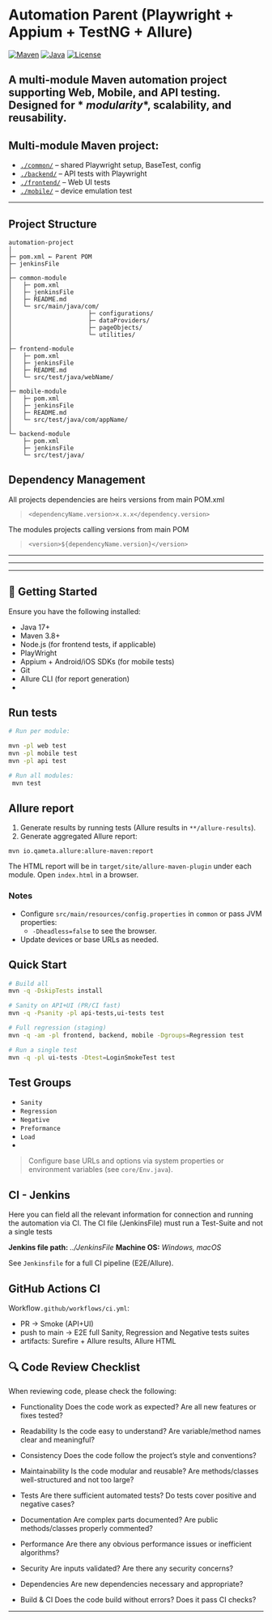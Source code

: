 # Automation Parent (Playwright + Appium + TestNG + Allure)

[![Maven](https://img.shields.io/badge/Maven-3.8+-blue)](https://maven.apache.org/)
[![Java](https://img.shields.io/badge/Java-17+-orange)](https://www.oracle.com/java/)
[![License](https://img.shields.io/badge/License-MIT-green)](LICENSE)

A **multi-module Maven automation project** supporting **Web**, **Mobile**, and **API** testing. Designed for *
*modularity**, **scalability**, and **reusability**.
---

## Multi-module Maven project:

- [`./common/`](./common/) – shared Playwright setup, BaseTest, config
- [`./backend/`](./backend/) – API tests with Playwright
- [`./frontend/`](./frontend/) – Web UI tests
- [`./mobile/`](./mobile/) – device emulation test

---

## Project Structure

```
automation-project
│
├─ pom.xml ← Parent POM
├─ jenkinsFile 
│ 
├─ common-module
│   ├─ pom.xml
│   ├─ jenkinsFile
│   ├─ README.md
│   └─ src/main/java/com/
│                     ├─ configurations/
│                     ├─ dataProviders/
│                     ├─ pageObjects/
│                     └─ utilities/
│
├─ frontend-module
│   ├─ pom.xml
│   ├─ jenkinsFile
│   ├─ README.md 
│   └─ src/test/java/webName/
│
├─ mobile-module
│   ├─ pom.xml
│   ├─ jenkinsFile
│   ├─ README.md
│   └─ src/test/java/com/appName/
│
└─ backend-module
    ├─ pom.xml
    ├─ jenkinsFile
    └─ src/test/java/
```
## Dependency Management
All projects dependencies are heirs versions from main POM.xml
> ```<dependencyName.version>x.x.x</dependency.version>```

The modules projects calling versions from main POM
> ```<version>${dependencyName.version}</version>```



---

---

---

## 🚀 Getting Started

Ensure you have the following installed:

- Java 17+
- Maven 3.8+
- Node.js (for frontend tests, if applicable)
- PlayWright
- Appium + Android/iOS SDKs (for mobile tests)
- Git
- Allure CLI (for report generation)
- 
## Run tests

```bash
# Run per module:

mvn -pl web test
mvn -pl mobile test
mvn -pl api test

# Run all modules:
 mvn test

```

## Allure report

1) Generate results by running tests (Allure results in `**/allure-results`).
2) Generate aggregated Allure report:

```
mvn io.qameta.allure:allure-maven:report
```

The HTML report will be in `target/site/allure-maven-plugin` under each module. Open `index.html` in a browser.

### Notes

- Configure `src/main/resources/config.properties` in `common` or pass JVM properties:
    - `-Dheadless=false` to see the browser.
- Update devices or base URLs as needed.

## Quick Start

```bash
# Build all
mvn -q -DskipTests install

# Sanity on API+UI (PR/CI fast)
mvn -q -Psanity -pl api-tests,ui-tests test

# Full regression (staging)
mvn -q -am -pl frontend, backend, mobile -Dgroups=Regression test

# Run a single test
mvn -q -pl ui-tests -Dtest=LoginSmokeTest test


```
## Test Groups

- `Sanity`
- `Regression`
- `Negative`
- `Preformance`
- `Load`
- 
> Configure base URLs and options via system properties or environment variables (see `core/Env.java`).

## CI - Jenkins 
Here you can field all the relevant information for connection and running the automation via CI.
The CI file (JenkinsFile) must run a Test-Suite and not a single tests

**Jenkins file path:** *../JenkinsFile*
**Machine OS:** *Windows, macOS*

See `Jenkinsfile` for a full CI pipeline (E2E/Allure).

## GitHub Actions CI

Workflow`.github/workflows/ci.yml`:

- PR → Smoke (API+UI)
- push to main → E2E full Sanity, Regression and Negative tests suites
- artifacts: Surefire + Allure results, Allure HTML

## 🔍 Code Review Checklist
When reviewing code, please check the following:

- Functionality
Does the code work as expected? Are all new features or fixes tested?

- Readability
Is the code easy to understand? Are variable/method names clear and meaningful?

- Consistency
Does the code follow the project’s style and conventions?

- Maintainability
Is the code modular and reusable? Are methods/classes well-structured and not too large?

- Tests
Are there sufficient automated tests? Do tests cover positive and negative cases?

- Documentation
Are complex parts documented? Are public methods/classes properly commented?

- Performance
Are there any obvious performance issues or inefficient algorithms?

- Security
Are inputs validated? Are there any security concerns?

- Dependencies
Are new dependencies necessary and appropriate?

- Build & CI
Does the code build without errors? Does it pass CI checks?

---